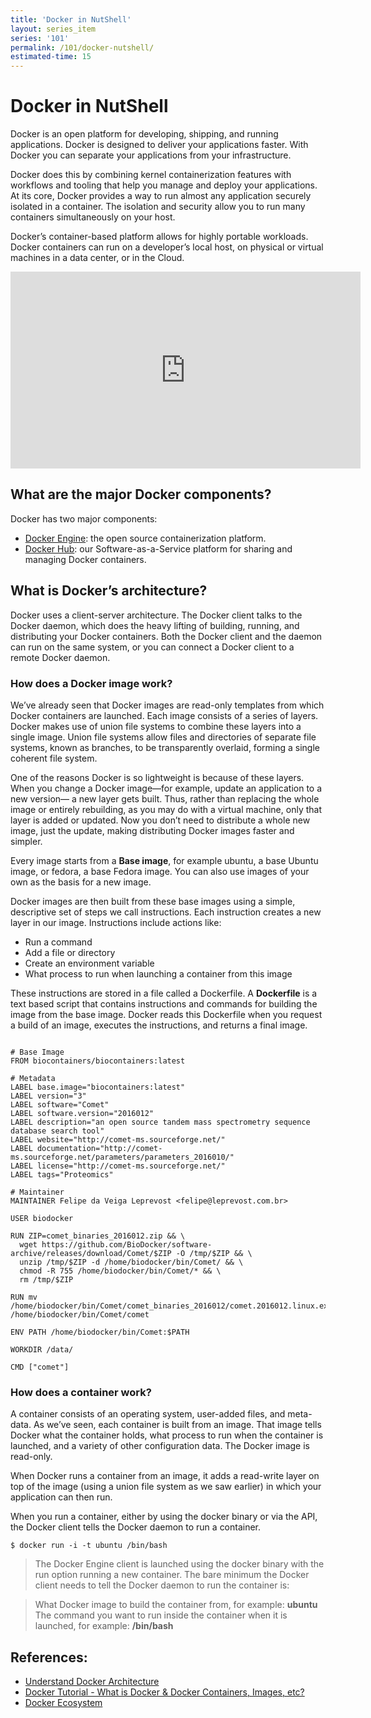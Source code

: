 ```yaml
---
title: 'Docker in NutShell'
layout: series_item
series: '101'
permalink: /101/docker-nutshell/
estimated-time: 15
---
```


# Docker in NutShell

Docker is an open platform for developing, shipping, and running applications. Docker is designed to deliver your applications faster. With Docker you can separate your applications from your
infrastructure.

Docker does this by combining kernel containerization features with workflows and tooling that help you manage
and deploy your applications. At its core, Docker provides a way to run almost any application securely isolated
in a container. The isolation and security allow you to run many containers simultaneously on your host.

Docker’s container-based platform allows for highly portable workloads. Docker containers can run on a developer’s
local host, on physical or virtual machines in a data center, or in the Cloud.

<iframe width="560" height="315" src="https://www.youtube.com/embed/aLipr7tTuA4" frameborder="0" allowfullscreen></iframe>

## What are the major Docker components?

Docker has two major components:

- [Docker Engine](https://docs.docker.com/engine/quickstart/): the open source containerization platform.
- [Docker Hub](https://hub.docker.com): our Software-as-a-Service platform for sharing and managing Docker containers.

## What is Docker’s architecture?

Docker uses a client-server architecture. The Docker client talks to the Docker daemon, which does the heavy lifting of building,
running, and distributing your Docker containers. Both the Docker client and the daemon can run on the same system, or you can connect a Docker client to a remote Docker daemon.

### How does a Docker image work?

We’ve already seen that Docker images are read-only templates from which Docker containers are launched.
Each image consists of a series of layers. Docker makes use of union file systems to combine these layers into a single image.
Union file systems allow files and directories of separate file systems, known as branches, to be transparently overlaid,
forming a single coherent file system.

One of the reasons Docker is so lightweight is because of these layers. When you change a Docker image—for example,
update an application to a new version— a new layer gets built. Thus, rather than replacing the whole image or entirely rebuilding,
as you may do with a virtual machine, only that layer is added or updated. Now you don’t need to distribute a whole new image,
just the update, making distributing Docker images faster and simpler.

Every image starts from a **Base image**, for example ubuntu, a base Ubuntu image, or fedora, a base Fedora image.
You can also use images of your own as the basis for a new image.

Docker images are then built from these base images using a simple, descriptive set of steps we call instructions.
Each instruction creates a new layer in our image. Instructions include actions like:

- Run a command
- Add a file or directory
- Create an environment variable
- What process to run when launching a container from this image

These instructions are stored in a file called a Dockerfile. A **Dockerfile** is a text based script that contains instructions and commands for building the image from the base image. Docker reads this Dockerfile when you request a build of an image, executes the instructions, and returns a final image.

~~~

# Base Image
FROM biocontainers/biocontainers:latest

# Metadata
LABEL base.image="biocontainers:latest"
LABEL version="3"
LABEL software="Comet"
LABEL software.version="2016012"
LABEL description="an open source tandem mass spectrometry sequence database search tool"
LABEL website="http://comet-ms.sourceforge.net/"
LABEL documentation="http://comet-ms.sourceforge.net/parameters/parameters_2016010/"
LABEL license="http://comet-ms.sourceforge.net/"
LABEL tags="Proteomics"

# Maintainer
MAINTAINER Felipe da Veiga Leprevost <felipe@leprevost.com.br>

USER biodocker

RUN ZIP=comet_binaries_2016012.zip && \
  wget https://github.com/BioDocker/software-archive/releases/download/Comet/$ZIP -O /tmp/$ZIP && \
  unzip /tmp/$ZIP -d /home/biodocker/bin/Comet/ && \
  chmod -R 755 /home/biodocker/bin/Comet/* && \
  rm /tmp/$ZIP

RUN mv /home/biodocker/bin/Comet/comet_binaries_2016012/comet.2016012.linux.exe /home/biodocker/bin/Comet/comet

ENV PATH /home/biodocker/bin/Comet:$PATH

WORKDIR /data/

CMD ["comet"]

~~~

### How does a container work?

A container consists of an operating system, user-added files, and meta-data. As we’ve seen, each container is built from an image.
That image tells Docker what the container holds, what process to run when the container is launched, and a variety of other
configuration data. The Docker image is read-only.

When Docker runs a container from an image, it adds a read-write layer on top of the image
(using a union file system as we saw earlier) in which your application can then run.

When you run a container, either by using the docker binary or via the API, the Docker client tells
the Docker daemon to run a container.

~~~
$ docker run -i -t ubuntu /bin/bash
~~~

>The Docker Engine client is launched using the docker binary with the run option running a new container. The bare minimum the
>Docker client needs to tell the Docker daemon to run the container is:

>What Docker image to build the container from, for example: **ubuntu**
>The command you want to run inside the container when it is launched, for example: **/bin/bash**

## References:

- [Understand Docker Architecture](https://docs.docker.com/engine/understanding-docker/)
- [Docker Tutorial - What is Docker & Docker Containers, Images, etc?](https://www.youtube.com/watch?v=pGYAg7TMmp0)
- [Docker Ecosystem](https://www.digitalocean.com/community/tutorials/the-docker-ecosystem-an-introduction-to-common-components)
